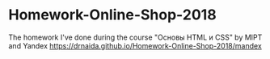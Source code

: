 # Homework-Online-Shop-2018
The homework I've done during the course "Основы HTML и CSS" by MIPT and Yandex
https://drnaida.github.io/Homework-Online-Shop-2018/mandex
